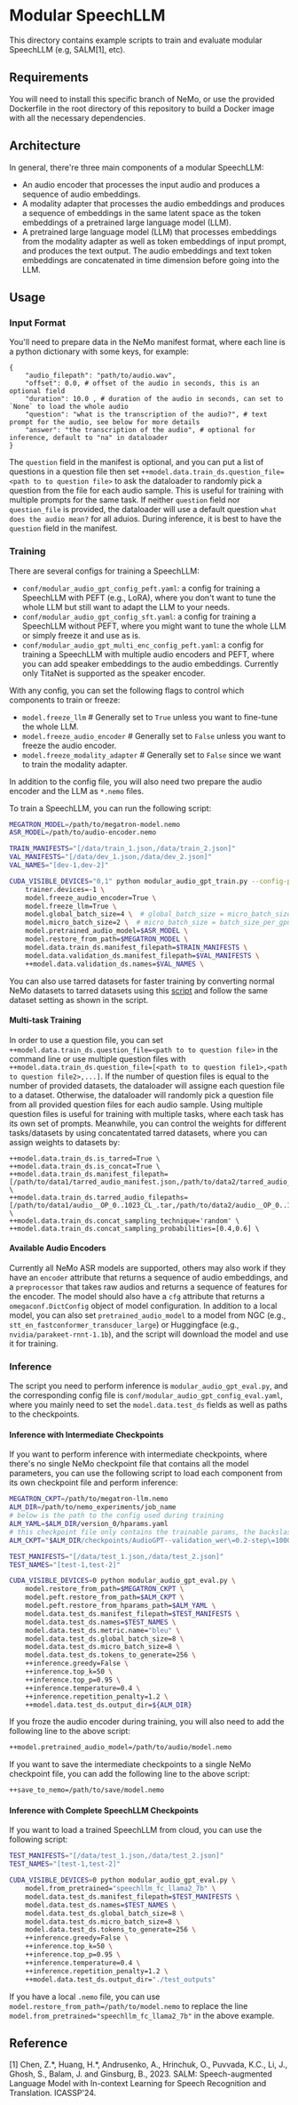 # Modular SpeechLLM

This directory contains example scripts to train and evaluate modular SpeechLLM (e.g, SALM[1], etc). 

## Requirements
You will need to install this specific branch of NeMo, or use the provided Dockerfile in the root directory of this repository to build a Docker image with all the necessary dependencies.

## Architecture

In general, there're three main components of a modular SpeechLLM: 
- An audio encoder that processes the input audio and produces a sequence of audio embeddings.
- A modality adapter that processes the audio embeddings and produces a sequence of embeddings in the same latent space as the token embeddings of a pretrained large language model (LLM).
- A pretrained large language model (LLM) that processes embeddings from the modality adapter as well as token embeddings of input prompt, and produces the text output. The audio embeddings and text token embeddings are concatenated in time dimension before going into the LLM.


## Usage

### Input Format

You'll need to prepare data in the NeMo manifest format, where each line is a python dictionary with some keys, for example:
```
{
    "audio_filepath": "path/to/audio.wav",
    "offset": 0.0, # offset of the audio in seconds, this is an optional field
    "duration": 10.0 , # duration of the audio in seconds, can set to `None` to load the whole audio
    "question": "what is the transcription of the audio?", # text prompt for the audio, see below for more details
    "answer": "the transcription of the audio", # optional for inference, default to "na" in dataloader
}
```

The `question` field in the manifest is optional, and you can put a list of questions in a question file then set `++model.data.train_ds.question_file=<path to to question file>` to ask the dataloader to randomly pick a question from the file for each audio sample. This is useful for training with multiple prompts for the same task. If neither `question` field nor `question_file` is provided, the dataloader will use a default question `what does the audio mean?` for all aduios. During inference, it is best to have the `question` field in the manifest.


### Training

There are several configs for training a SpeechLLM:
- `conf/modular_audio_gpt_config_peft.yaml`: a config for training a SpeechLLM with PEFT (e.g., LoRA), where you don't want to tune the whole LLM but still want to adapt the LLM to your needs.
- `conf/modular_audio_gpt_config_sft.yaml`: a config for training a SpeechLLM without PEFT, where you might want to tune the whole LLM or simply freeze it and use as is.
- `conf/modular_audio_gpt_multi_enc_config_peft.yaml`: a config for training a SpeechLLM with multiple audio encoders and PEFT, where you can add speaker embeddings to the audio embeddings. Currently only TitaNet is supported as the speaker encoder.

With any config, you can set the following flags to control which components to train or freeze:
- `model.freeze_llm` # Generally set to `True` unless you want to fine-tune the whole LLM.
- `model.freeze_audio_encoder` # Generally set to `False` unless you want to freeze the audio encoder.
- `model.freeze_modality_adapter` # Generally set to `False` since we want to train the modality adapter.

In addition to the config file, you will also need two prepare the audio encoder and the LLM as `*.nemo` files.

To train a SpeechLLM, you can run the following script:
```bash
MEGATRON_MODEL=/path/to/megatron-model.nemo
ASR_MODEL=/path/to/audio-encoder.nemo

TRAIN_MANIFESTS="[/data/train_1.json,/data/train_2.json]"
VAL_MANIFESTS="[/data/dev_1.json,/data/dev_2.json]"
VAL_NAMES="[dev-1,dev-2]"

CUDA_VISIBLE_DEVICES="0,1" python modular_audio_gpt_train.py --config-path="./conf" --config-name "modular_audio_gpt_config_peft" \
    trainer.devices=-1 \
    model.freeze_audio_encoder=True \
    model.freeze_llm=True \
    model.global_batch_size=4 \  # global_batch_size = micro_batch_size * num_gpus_per_node * num_nodes * gradient_accumulation_steps
    model.micro_batch_size=2 \  # micro_batch_size = batch_size_per_gpu
    model.pretrained_audio_model=$ASR_MODEL \
    model.restore_from_path=$MEGATRON_MODEL \
    model.data.train_ds.manifest_filepath=$TRAIN_MANIFESTS \
    model.data.validation_ds.manifest_filepath=$VAL_MANIFESTS \
    ++model.data.validation_ds.names=$VAL_NAMES \
```

You can also use tarred datasets for faster training by converting normal NeMo datasets to tarred datasets using this [script](https://github.com/NVIDIA/NeMo/blob/main/scripts/speech_recognition/convert_to_tarred_audio_dataset.py) and follow the same dataset setting as shown in the script.


#### **Multi-task Training**

In order to use a question file, you can set `++model.data.train_ds.question_file=<path to to question file>` in the command line or use multiple question files with `++model.data.train_ds.question_file=[<path to to question file1>,<path to question file2>,...]`. If the number of question files is equal to the number of provided datasets, the dataloader will assigne each question file to a dataset. Otherwise, the dataloader will randomly pick a question file from all provided question files for each audio sample. Using multiple question files is useful for training with multiple tasks, where each task has its own set of prompts. Meanwhile, you can control the weights for different tasks/datasets by using concatentated tarred datasets, where you can assign weights to datasets by:
```
++model.data.train_ds.is_tarred=True \
++model.data.train_ds.is_concat=True \
++model.data.train_ds.manifest_filepath=[/path/to/data1/tarred_audio_manifest.json,/path/to/data2/tarred_audio_manifest.json] \
++model.data.train_ds.tarred_audio_filepaths=[/path/to/data1/audio__OP_0..1023_CL_.tar,/path/to/data2/audio__OP_0..1023_CL_.tar] \
++model.data.train_ds.concat_sampling_technique='random' \
++model.data.train_ds.concat_sampling_probabilities=[0.4,0.6] \
```

#### **Available Audio Encoders**

Currently all NeMo ASR models are supported, others may also work if they have an `encoder` attribute that returns a sequence of audio embeddings, and a `preprocessor` that takes raw audios and returns a sequence of features for the encoder. The model should also have a `cfg` attribute that returns a `omegaconf.DictConfig` object of model configuration. In addition to a local model, you can also set `pretrained_audio_model` to a model from NGC (e.g., `stt_en_fastconformer_transducer_large`) or Huggingface (e.g., `nvidia/parakeet-rnnt-1.1b`), and the script will download the model and use it for training.


### Inference

The script you need to perform inference is `modular_audio_gpt_eval.py`, and the corresponding config file is `conf/modular_audio_gpt_config_eval.yaml`, where you mainly need to set the `model.data.test_ds` fields as well as paths to the checkpoints.

#### **Inference with Intermediate Checkpoints**

If you want to perform inference with intermediate checkpoints, where there's no single NeMo checkpoint file that contains all the model parameters, you can use the following script to load each component from its own checkpoint file and perform inference:

```bash
MEGATRON_CKPT=/path/to/megatron-llm.nemo
ALM_DIR=/path/to/nemo_experiments/job_name
# below is the path to the config used during training
ALM_YAML=$ALM_DIR/version_0/hparams.yaml
# this checkpoint file only contains the trainable params, the backslash is used to avoid hyrda parsing error
ALM_CKPT="$ALM_DIR/checkpoints/AudioGPT--validation_wer\=0.2-step\=100000-epoch\=0-last.ckpt"  

TEST_MANIFESTS="[/data/test_1.json,/data/test_2.json]"
TEST_NAMES="[test-1,test-2]"

CUDA_VISIBLE_DEVICES=0 python modular_audio_gpt_eval.py \
    model.restore_from_path=$MEGATRON_CKPT \
    model.peft.restore_from_path=$ALM_CKPT \
    model.peft.restore_from_hparams_path=$ALM_YAML \
    model.data.test_ds.manifest_filepath=$TEST_MANIFESTS \
    model.data.test_ds.names=$TEST_NAMES \
    model.data.test_ds.metric.name="bleu" \
    model.data.test_ds.global_batch_size=8 \
    model.data.test_ds.micro_batch_size=8 \
    model.data.test_ds.tokens_to_generate=256 \
    ++inference.greedy=False \
    ++inference.top_k=50 \
    ++inference.top_p=0.95 \
    ++inference.temperature=0.4 \
    ++inference.repetition_penalty=1.2 \
    ++model.data.test_ds.output_dir=${ALM_DIR}
```

If you froze the audio encoder during training, you will also need to add the following line to the above script:
```bash
++model.pretrained_audio_model=/path/to/audio/model.nemo
```

If you want to save the intermediate checkpoints to a single NeMo checkpoint file, you can add the following line to the above script:
```bash
++save_to_nemo=/path/to/save/model.nemo
```

#### **Inference with Complete SpeechLLM Checkpoints**

If you want to load a trained SpeechLLM from cloud, you can use the following script:
```bash
TEST_MANIFESTS="[/data/test_1.json,/data/test_2.json]"
TEST_NAMES="[test-1,test-2]"

CUDA_VISIBLE_DEVICES=0 python modular_audio_gpt_eval.py \
    model.from_pretrained="speechllm_fc_llama2_7b" \
    model.data.test_ds.manifest_filepath=$TEST_MANIFESTS \
    model.data.test_ds.names=$TEST_NAMES \
    model.data.test_ds.global_batch_size=8 \
    model.data.test_ds.micro_batch_size=8 \
	model.data.test_ds.tokens_to_generate=256 \
    ++inference.greedy=False \
    ++inference.top_k=50 \
    ++inference.top_p=0.95 \
    ++inference.temperature=0.4 \
    ++inference.repetition_penalty=1.2 \
    ++model.data.test_ds.output_dir="./test_outputs"
```

If you have a local `.nemo` file, you can use `model.restore_from_path=/path/to/model.nemo` to replace the line `model.from_pretrained="speechllm_fc_llama2_7b"` in the above example.


## Reference
[1] Chen, Z.\*, Huang, H.\*, Andrusenko, A., Hrinchuk, O., Puvvada, K.C., Li, J., Ghosh, S., Balam, J. and Ginsburg, B., 2023. SALM: Speech-augmented Language Model with In-context Learning for Speech Recognition and Translation. ICASSP'24.